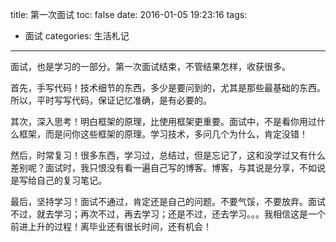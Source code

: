 title: 第一次面试
toc: false
date: 2016-01-05 19:23:16
tags:
- 面试
categories: 生活札记
---

面试，也是学习的一部分。第一次面试结束，不管结果怎样，收获很多。

首先，手写代码！技术细节的东西，多少是要问到的，尤其是那些最基础的东西。所以，平时写写代码，保证记忆准确，是有必要的。

<!--more-->

其次，深入思考！明白框架的原理，比使用框架更重要。面试中，不是看你用过什么框架，而是问你这些框架的原理。学习技术，多问几个为什么，肯定没错！

然后，时常复习！很多东西，学习过，总结过，但是忘记了，这和没学过又有什么差别呢？面试时，我只恨没有看一遍自己写的博客。博客，与其说是分享，不如说是写给自己的复习笔记。

最后，坚持学习！面试不通过，肯定还是自己的问题。不要气馁，不要放弃。面试不过，就去学习；再次不过，再去学习；还是不过，还去学习。。。我相信这是一个前进上升的过程！离毕业还有很长时间，还有机会！